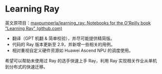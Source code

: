 # Learning Ray

英文原项目：[maxpumperla/learning_ray: Notebooks for the O'Reilly book "Learning Ray" (github.com)](https://github.com/maxpumperla/learning_ray/)



* 翻译（GPT 机翻 & 简单校验），并尽可能提供精简版。
* 代码的 Ray 版本更新至 2.9，并新增一些相关的用例。
* 相对重视自定义硬件资源如 Huawei Ascend NPU 的调度使用。



希望可以帮助未使用过 Ray 的选手快速上手 Ray，利用 Ray 实现相关作业从单机到分布式的快速迁移。
